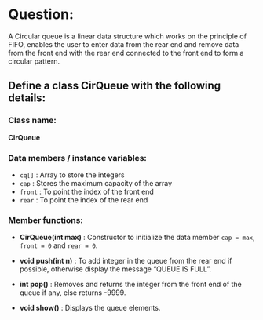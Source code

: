 # Question:

A Circular queue is a linear data structure which works on the principle of FIFO, enables the user to enter data from the rear end and remove data from the front end with the rear end connected to the front end to form a circular pattern.

## Define a class CirQueue with the following details:

### Class name:
**CirQueue**

### Data members / instance variables:

- `cq[]` : Array to store the integers
- `cap` : Stores the maximum capacity of the array
- `front` : To point the index of the front end
- `rear` : To point the index of the rear end

### Member functions:

- **CirQueue(int max)** : Constructor to initialize the data member `cap = max`, `front = 0` and `rear = 0`.

- **void push(int n)** : To add integer in the queue from the rear end if possible, otherwise display the message “QUEUE IS FULL”.

- **int pop()** : Removes and returns the integer from the front end of the queue if any, else returns -9999.

- **void show()** : Displays the queue elements.
